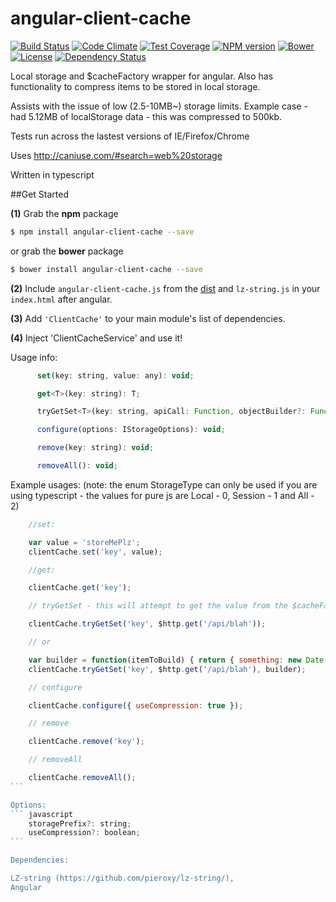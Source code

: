 # angular-client-cache

[![Build Status](https://travis-ci.org/jonocairns/angular-client-cache.svg?branch=master)](https://travis-ci.org/jonocairns/angular-client-cache) [![Code Climate](https://codeclimate.com/github/jonocairns/angular-client-cache/badges/gpa.svg)](https://codeclimate.com/github/jonocairns/angular-client-cache) [![Test Coverage](https://codeclimate.com/github/jonocairns/angular-client-cache/badges/coverage.svg)](https://codeclimate.com/github/jonocairns/angular-client-cache) [![NPM version](https://img.shields.io/npm/v/angular-client-cache.svg?style=flat-square)](https://npmjs.org/package/angular-client-cache) [![Bower](https://img.shields.io/bower/v/angular-client-cache.svg?style=flat-square)](https://github.com/jonocairns/angular-client-cache) [![License](http://img.shields.io/npm/l/angular-client-cache.svg?style=flat-square)](LICENSE) [![Dependency Status](http://img.shields.io/david/jonocairns/angular-client-cache.svg?style=flat-square)](https://david-dm.org/jonocairns/angular-client-cache)


Local storage and $cacheFactory wrapper for angular. Also has functionality to compress items to be stored in local storage.

Assists with the issue of low (2.5-10MB~) storage limits. Example case - had 5.12MB of localStorage data - this was compressed to 500kb.

Tests run across the lastest versions of IE/Firefox/Chrome

Uses http://caniuse.com/#search=web%20storage

Written in typescript

##Get Started

**(1)** Grab the **npm** package
```bash
$ npm install angular-client-cache --save
```
or grab the **bower** package
```bash
$ bower install angular-client-cache --save
```

**(2)** Include `angular-client-cache.js` from the [dist](https://github.com/jonocairns/angular-client-cache/tree/master/dist/bin) and `lz-string.js` in your `index.html` after angular.

**(3)** Add `'ClientCache'` to your main module's list of dependencies.

**(4)** Inject 'ClientCacheService' and use it!

Usage info:
```javascript
      set(key: string, value: any): void;

      get<T>(key: string): T;

      tryGetSet<T>(key: string, apiCall: Function, objectBuilder?: Function): ng.IPromise<T>;

      configure(options: IStorageOptions): void;

      remove(key: string): void;

      removeAll(): void;
```

Example usages:
(note: the enum StorageType can only be used if you are using typescript - the values for pure js are Local - 0, Session - 1 and All - 2)
````javascript
    //set:

    var value = 'storeMePlz';
    clientCache.set('key', value);

    //get:

    clientCache.get('key');

    // tryGetSet - this will attempt to get the value from the $cacheFactory, if the value doesn't exist it will perform the API call you supply - then set that response in local/$cacheFactory storage. You can optionally add a builder to build the object from the response.

    clientCache.tryGetSet('key', $http.get('/api/blah'));

    // or

    var builder = function(itemToBuild) { return { something: new Date(itemToBuild.date); }};
    clientCache.tryGetSet('key', $http.get('/api/blah'), builder);

    // configure

    clientCache.configure({ useCompression: true });

    // remove

    clientCache.remove('key');

    // removeAll

    clientCache.removeAll();
```

Options:
``` javascript
    storagePrefix?: string;
    useCompression?: boolean;
```

Dependencies:

LZ-string (https://github.com/pieroxy/lz-string/),
Angular
